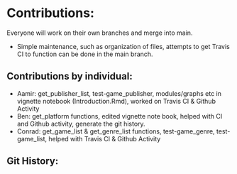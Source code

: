 # Contributions:
Everyone will work on their own branches and merge into main.  
- Simple maintenance, such as organization of files, attempts to get Travis CI to function can be done in the main branch.  

## Contributions by individual:
- Aamir: get_publisher_list, test-game_publisher, modules/graphs etc in vignette notebook (Introduction.Rmd), worked on Travis CI & Github Activity
- Ben: get_platform functions, edited vignette note book, helped with CI and Github activity, generate the git history.
- Conrad: get_game_list & get_genre_list functions, test-game_genre, test-game_list, helped with Travis CI & Github Activity

## Git History:
